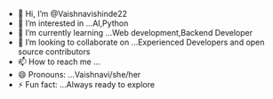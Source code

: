 - 👋 Hi, I’m @Vaishnavishinde22
- 👀 I’m interested in ...AI,Python
- 🌱 I’m currently learning ...Web development,Backend Developer
- 💞️ I’m looking to collaborate on ...Experienced Developers and open source contributors
- 📫 How to reach me ...
- 😄 Pronouns: ...Vaishnavi/she/her
- ⚡ Fun fact: ...Always ready to explore

<!---
Vaishnavishinde22/Vaishnavishinde22 is a ✨ special ✨ repository because its `README.md` (this file) appears on your GitHub profile.
You can click the Preview link to take a look at your changes.
--->

